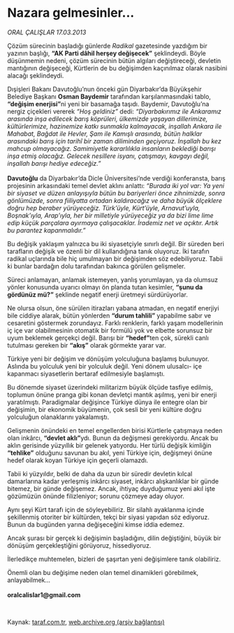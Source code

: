 # Nazara gelmesinler...

*ORAL ÇALIŞLAR 17.03.2013*

<div class="yazi"><p>Çözüm sürecinin başladığı günlerde <i>Radikal</i> gazetesinde yazdığım bir yazının başlığı, <b>“AK Parti dâhil herşey değişecek”</b> şeklindeydi. Böyle düşünmemin nedeni, çözüm sürecinin bütün algıları değiştireceği, devletin mantığının değişeceği, Kürtlerin de bu değişimden kaçınılmaz olarak nasibini alacağı şeklindeydi.</p>
<p>Dışişleri Bakanı Davutoğlu’nun önceki gün Diyarbakır’da Büyükşehir Belediye Başkanı <b>Osman Baydemir</b> tarafından karşılanmasındaki tablo, <b>“değişim enerjisi”</b>ni yeni bir basamağa taşıdı. Baydemir, Davutoğlu’na nergiz çiçekleri vererek <i>“Hoş geldiniz”</i> dedi: <i>“Diyarbakırımız ile Ankaramız arasında inşa edilecek barış köprüleri, ülkemizde yaşayan dillerimize, kültürlerimize, hazinemize katkı sunmakla kalmayacak, inşallah Ankara ile Mahabat, Bağdat ile Hevler, Şam ile Kamışlı arasında, bütün halklar arasındaki barış için tarihî bir zaman diliminden geçiyoruz. İnşallah bu kez mahcup olmayacağız. Samimiyetle kararlılıkla insanların beklediği barışı inşa etmiş olacağız. Gelecek nesillere isyanı, çatışmayı, kavgayı değil, inşallah barışı hediye edeceğiz.”</i> <br/><br/><b>Davutoğlu</b> da Diyarbakır’da Dicle Üniversitesi’nde verdiği konferansta, barış projesinin arkasındaki temel devlet aklını anlattı: <i>“Burada iki yol var: Ya yeni bir siyaset ve düzen anlayışıyla bütün bu bariyerleri önce zihnimizde, sonra gönlümüzde, sonra fiiliyatta ortadan kaldıracağız ve daha büyük ölçeklere doğru hep beraber yürüyeceğiz. Türk’üyle, Kürt’üyle, Arnavut’uyla, Boşnak’ıyla, Arap’ıyla, her bir milletiyle yürüyeceğiz ya da bizi lime lime edip küçük parçalara ayırmaya çalışacaklar. İrademiz net ve açıktır. Artık bu parantez kapanmalıdır.” </i></p>
<p>Bu değişik yaklaşım yalnızca bu iki siyasetçiyle sınırlı değil. Bir süreden beri tarafların değişik ve özenli bir dil kullandığına tanık oluyoruz. İki tarafın radikal uçlarında bile hiç umulmayan bir değişimden söz edebiliyoruz. Tabii ki bunlar bardağın dolu tarafından bakınca görülen gelişmeler.</p>
<p>Süreci anlamayan, anlamak istemeyen, yanlış yorumlayan, ya da olumsuz yönler konusunda uyarıcı olmayı ön planda tutan kesimler, <b>“şunu da gördünüz mü?”</b> şeklinde negatif enerji üretmeyi sürdürüyorlar.</p>
<p>Ne olursa olsun, öne sürülen itirazları yabana atmadan, en negatif enerjiyi bile ciddiye alarak, bütün yönlerden <b>“durum tahlili”</b> yapabilme sabır ve cesaretini göstermek zorundayız. Farklı renklerin, farklı yaşam modellerinin iç içe var olabilmesinin otomatik bir formülü yok ve elbette sorunsuz bir uyum beklemek gerçekçi değil. Barışı bir <b>“hedef”</b>ten çok, sürekli canlı tutulması gereken bir <b>“akış”</b> olarak görmekte yarar var.</p>
<p>Türkiye yeni bir değişim ve dönüşüm yolculuğuna başlamış bulunuyor. Aslında bu yolculuk yeni bir yolculuk değil. Yeni dönem ulusalcı- içe kapanmacı siyasetlerin bertaraf edilmesiyle başlamıştı. </p>
<p>Bu dönemde siyaset üzerindeki militarizm büyük ölçüde tasfiye edilmiş, toplumun önüne pranga gibi konan devletçi mantık aşılmış, yeni bir enerji yaratılmıştı. Paradigmalar değişince Türkiye dünya ile entegre olan bir değişimin, bir ekonomik büyümenin, çok sesli bir yeni kültüre doğru yolculuğun olanaklarını yakalamıştı.</p>
<p>Gelişmenin önündeki en temel engellerden birisi Kürtlerle çatışmaya neden olan inkârcı, <b>“devlet aklı”</b>ydı. Bunun da değişmesi gerekiyordu. Ancak bu aklın gerisinde yüzyıllık bir gelenek yatıyordu. Her türlü değişik kimliğin <b>“tehlike”</b> olduğunu savunan bu akıl, yeni Türkiye için, değişmeyi önüne hedef olarak koyan Türkiye için geçerli olamazdı.</p>
<p>Tabii ki yüzyıldır, belki de daha da uzun bir süredir devletin kılcal damarlarına kadar yerleşmiş inkârcı siyaset, inkârcı alışkanlıklar bir günde bitemez, bir günde değişemez. Ancak, ihtiyaç duyduğumuz yeni akıl işte gözümüzün önünde filizleniyor; sorunu çözmeye aday oluyor.</p>
<p>Aynı şeyi Kürt tarafı için de söyleyebiliriz. Bir silahlı ayaklanma içinde şekillenmiş otoriter bir kültürden, tekçi bir siyasi yapıdan söz ediyoruz. Bunun da bugünden yarına değişeceğini kimse iddia edemez.</p>
<p>Ancak şurası bir gerçek ki değişimin başladığını, dilin değiştiğini, büyük bir dönüşüm gerçekleştiğini görüyoruz, hissediyoruz.</p>
<p>İlerledikçe muhtemelen, bizleri de şaşırtan yeni değişimlere tanık olabiliriz.</p>
<p>Önemli olan bu değişime neden olan temel dinamikleri görebilmek, anlayabilmek...<br/><br/><b>oralcalislar1@gmail.com</b></p>
<p> </p>
</div>

Kaynak: [taraf.com.tr](http://www.taraf.com.tr:80/oral-calislar/makale-nazara-gelmesinler.htm), [web.archive.org (arşiv bağlantısı)](http://web.archive.org/web/20130320035601/http://www.taraf.com.tr:80/oral-calislar/makale-nazara-gelmesinler.htm)
